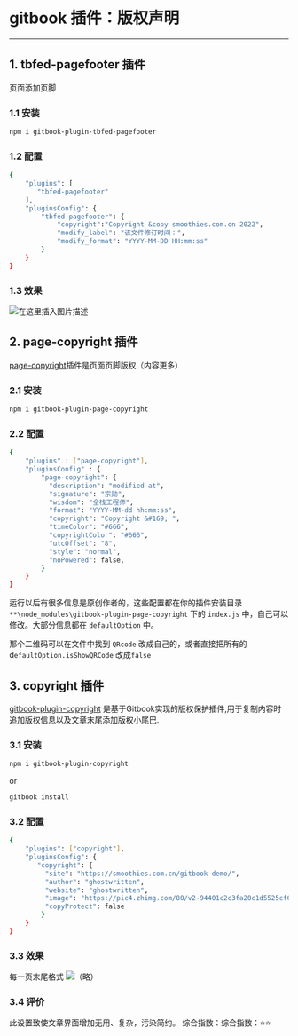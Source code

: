 #  gitbook 插件：版权声明


---
##  1. tbfed-pagefooter 插件
页面添加页脚

###  1.1 安装

```bash
npm i gitbook-plugin-tbfed-pagefooter
```
###  1.2 配置

```bash
{
    "plugins": [
       "tbfed-pagefooter"
    ],
    "pluginsConfig": {
        "tbfed-pagefooter": {
            "copyright":"Copyright &copy smoothies.com.cn 2022",
            "modify_label": "该文件修订时间：",
            "modify_format": "YYYY-MM-DD HH:mm:ss"
        }
    }
}
```
###  1.3 效果
![在这里插入图片描述](https://i-blog.csdnimg.cn/blog_migrate/aa22a595dd707d81168ccc837c4a3326.png)
##  2. page-copyright 插件
[page-copyright](https://www.npmjs.com/package/gitbook-plugin-page-copyright)插件是页面页脚版权（内容更多）

###  2.1 安装

```bash
npm i gitbook-plugin-page-copyright
```

### 2.2 配置

```bash
{
    "plugins" : ["page-copyright"],
    "pluginsConfig" : {
        "page-copyright": {
          "description": "modified at",
          "signature": "宗勋",
          "wisdom": "全栈工程师",
          "format": "YYYY-MM-dd hh:mm:ss",
          "copyright": "Copyright &#169; ",
          "timeColor": "#666",
          "copyrightColor": "#666",
          "utcOffset": "8",
          "style": "normal",
          "noPowered": false,
        }
    }
}
```
运行以后有很多信息是原创作者的，这些配置都在你的插件安装目录 `**\node_modules\gitbook-plugin-page-copyright` 下的 `index.js` 中，自己可以修改。大部分信息都在 `defaultOption` 中。

那个二维码可以在文件中找到 `QRcode` 改成自己的，或者直接把所有的 d`efaultOption.isShowQRCode` 改成`false`


## 3. copyright 插件
[gitbook-plugin-copyright](https://www.npmjs.com/package/gitbook-plugin-copyright) 是基于Gitbook实现的版权保护插件,用于复制内容时追加版权信息以及文章末尾添加版权小尾巴.

###  3.1 安装

```bash
npm i gitbook-plugin-copyright
```

or

```bash
gitbook install
```

###  3.2 配置

```bash
{
    "plugins": ["copyright"],
    "pluginsConfig": {
       "copyright": {
         "site": "https://smoothies.com.cn/gitbook-demo/",
         "author": "ghostwritten",
         "website": "ghostwritten",
         "image": "https://pic4.zhimg.com/80/v2-94401c2c3fa20c1d5525cf6c16742909_xl.jpg",
         "copyProtect": false
        }
    }
}
```

### 3.3 效果
每一页末尾格式
![（略）](https://i-blog.csdnimg.cn/blog_migrate/52d9c79f0fd8dade6f604c3f335ff851.png)


### 3.4 评价
此设置致使文章界面增加无用、复杂，污染简约。
综合指数：综合指数：⭐️⭐️
